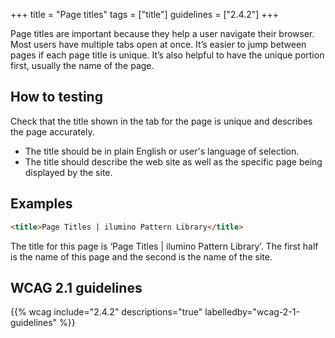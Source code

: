 +++
title = "Page titles"
tags = ["title"]
guidelines = ["2.4.2"]
+++

Page titles are important because they help a user navigate their browser. Most users have multiple tabs open at once. It’s easier to jump between pages if each page title is unique. It’s also helpful to have the unique portion first, usually the name of the page.

## How to testing
Check that the title shown in the tab for the page is unique and describes the page accurately.

* The title should be in plain English or user's language of selection.
* The title should describe the web site as well as the specific page being displayed by the site.

## Examples
```html
<title>Page Titles | ilumino Pattern Library</title>
```

The title for this page is ‘Page Titles | ilumino Pattern Library’. The first half is the name of this page and the second is the name of the site.

## WCAG 2.1 guidelines
{{% wcag include="2.4.2" descriptions="true" labelledby="wcag-2-1-guidelines" %}}
